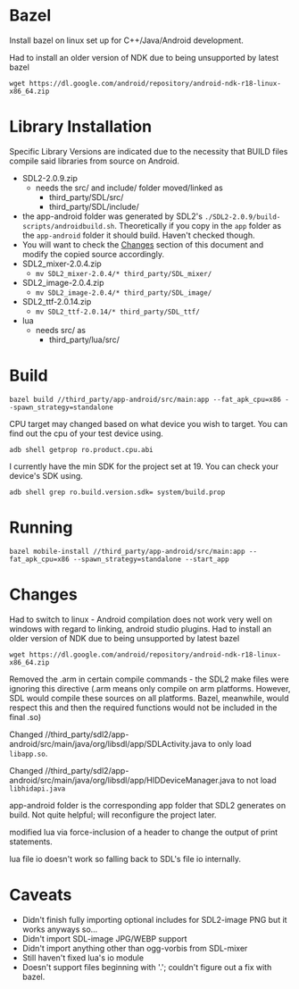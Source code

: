 # Bazel

Install bazel on linux set up for C++/Java/Android development.

Had to install an older version of NDK due to being unsupported by latest bazel

    wget https://dl.google.com/android/repository/android-ndk-r18-linux-x86_64.zip


# Library Installation

Specific Library Versions are indicated due to the necessity that BUILD files compile said libraries from source on Android.

- SDL2-2.0.9.zip
    - needs the src/ and include/ folder moved/linked as 
    	- third_party/SDL/src/
	    - third_party/SDL/include/
- the app-android folder was generated by SDL2's `./SDL2-2.0.9/build-scripts/androidbuild.sh`. Theoretically if you copy in the `app` folder as the `app-android` folder it should build. Haven't checked though.
- You will want to check the [Changes](#changes) section of this document and modify the copied source accordingly.
- SDL2_mixer-2.0.4.zip
    - `mv SDL2_mixer-2.0.4/* third_party/SDL_mixer/`
- SDL2_image-2.0.4.zip
    - `mv SDL2_image-2.0.4/* third_party/SDL_image/`
- SDL2_ttf-2.0.14.zip
    - `mv SDL2_ttf-2.0.14/* third_party/SDL_ttf/`
- lua
	- needs src/ as
	    - third_party/lua/src/


# Build

    bazel build //third_party/app-android/src/main:app --fat_apk_cpu=x86 --spawn_strategy=standalone
	

CPU target may changed based on what device you wish to target. You can find out the cpu of your test device using.

	adb shell getprop ro.product.cpu.abi

 I currently have the min SDK for the project set at 19. You can check your device's SDK using.
    
	adb shell grep ro.build.version.sdk= system/build.prop
	

# Running

    bazel mobile-install //third_party/app-android/src/main:app --fat_apk_cpu=x86 --spawn_strategy=standalone --start_app


# Changes

Had to switch to linux - Android compilation does not work very well on windows with regard to linking, android studio plugins.
Had to install an older version of NDK due to being unsupported by latest bazel

    wget https://dl.google.com/android/repository/android-ndk-r18-linux-x86_64.zip

Removed the .arm in certain compile commands - the SDL2 make files were ignoring this directive (.arm means only compile on arm platforms. However, SDL would compile these sources on all platforms. Bazel, meanwhile, would respect this and then the required functions would not be included in the final .so)

Changed //third_party/sdl2/app-android/src/main/java/org/libsdl/app/SDLActivity.java to only load `libapp.so`.

Changed //third_party/sdl2/app-android/src/main/java/org/libsdl/app/HIDDeviceManager.java to not load `libhidapi.java`

app-android folder is the corresponding app folder that SDL2 generates on build. Not quite helpful; will reconfigure the project later.

modified lua via force-inclusion of a header to change the output of print statements.

lua file io doesn't work so falling back to SDL's file io internally.

# Caveats

- Didn't finish fully importing optional includes for SDL2-image PNG but it works anyways so...
- Didn't import SDL-image JPG/WEBP support
- Didn't import anything other than ogg-vorbis from SDL-mixer
- Still haven't fixed lua's io module
- Doesn't support files beginning with '.'; couldn't figure out a fix with bazel.
